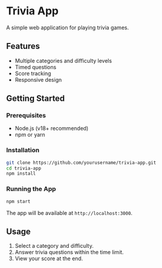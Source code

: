 # Trivia App

A simple web application for playing trivia games.

## Features

- Multiple categories and difficulty levels
- Timed questions
- Score tracking
- Responsive design

## Getting Started

### Prerequisites

- Node.js (v18+ recommended)
- npm or yarn

### Installation

```bash
git clone https://github.com/yourusername/trivia-app.git
cd trivia-app
npm install
```

### Running the App

```bash
npm start
```

The app will be available at `http://localhost:3000`.

## Usage

1. Select a category and difficulty.
2. Answer trivia questions within the time limit.
3. View your score at the end.
